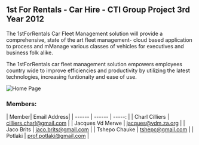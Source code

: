 
## 1st For Rentals - Car Hire - CTI Group Project 3rd Year 2012 ##

The 1stForRentals Car Fleet Management solution will provide a comprehensive, state of the art 
fleet management- cloud based application to process and mManage various classes of vehicles for executives and business folk alike. 

The 1stForRentals car fleet management solution empowers employees country wide to improve efficiencies and productivity
by utilizing the latest technologies, increasing funtionaity and ease of use.

![Home Page](http://i43.tinypic.com/vn0y6g.jpg )  

### Members: ###

| Member| Email Address|
| ------ | ------ | -----: |
|  Charl Cilliers |  cilliers.charl@gmail.com | 
|  Jacques Vd Merwe |  jacques@vdm.za.org | 
|  Jaco Brits  |  jaco.brits@gmail.com | 
|  Tshepo Chauke |  tshepc@gmail.com | 
|  Potlaki  |  prof.potlaki@gmail.com | 






